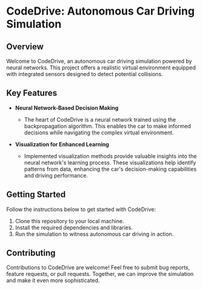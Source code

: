 # CodeDrive: Autonomous Car Driving Simulation

## Overview

Welcome to CodeDrive, an autonomous car driving simulation powered by neural networks. This project offers a realistic virtual environment equipped with integrated sensors designed to detect potential collisions.

## Key Features

- **Neural Network-Based Decision Making**
    - The heart of CodeDrive is a neural network trained using the backpropagation algorithm. This enables the car to make informed decisions while navigating the complex virtual environment.

- **Visualization for Enhanced Learning**
    - Implemented visualization methods provide valuable insights into the neural network's learning process. These visualizations help identify patterns from data, enhancing the car's decision-making capabilities and driving performance.

## Getting Started

Follow the instructions below to get started with CodeDrive:

1. Clone this repository to your local machine.
2. Install the required dependencies and libraries.
3. Run the simulation to witness autonomous car driving in action.

## Contributing

Contributions to CodeDrive are welcome! Feel free to submit bug reports, feature requests, or pull requests. Together, we can improve the simulation and make it even more sophisticated.

